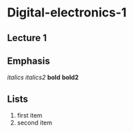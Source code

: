 # Digital-electronics-1

## Lecture 1

## Emphasis
_italics_ *italics2*
__bold__ **bold2**

## Lists
1. first item
2. second item


